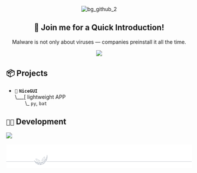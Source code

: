 <div align="center">

![bg_github_2](https://github.com/uanc/uanc/assets/114768995/be80c21b-4150-4e3f-8b72-d116ebd74ba1)

## 🍭 Join me for a Quick Introduction!
Malware is not only about viruses — companies preinstall it all the time.

<img src="https://github.com/0x00G/0x00G/assets/114768995/57f8f052-65ef-42db-972e-ce773ef93f51" width="400" />

</div>

## 📦 Projects

- `💉` **`NiceGUI`**<br>
\\___[ lightweight APP<br>
&nbsp;&nbsp;&nbsp;&nbsp;&nbsp;&nbsp;&nbsp;\\\_ `py`, `bat`

## `👨‍💻` Development
[![](https://skillicons.dev/icons?i=c,cpp,python,bash,powershell,neovim,vim,visualstudio,vscode,arch,windows)](https://skillicons.dev)
<p align="center">
	<img src="footer_github.svg"/>
</p>
